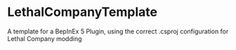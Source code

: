# LethalCompanyTemplate
A template for a BepInEx 5 Plugin, using the correct .csproj configuration for Lethal Company modding

